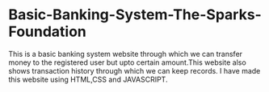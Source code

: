 # Basic-Banking-System-The-Sparks-Foundation
This is a basic banking system website through which we can transfer money to the registered user but upto certain amount.This website also shows transaction history through which we can keep records.
I have made this website using HTML,CSS and JAVASCRIPT.
